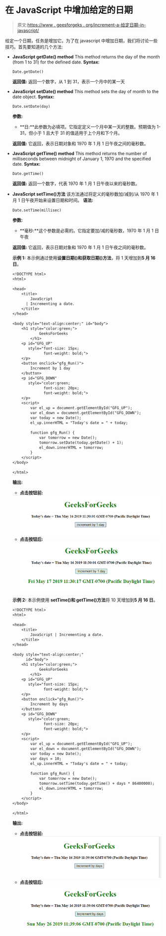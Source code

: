 # 在 JavaScript 中增加给定的日期

> 原文:[https://www . geesforgeks . org/increment-a-给定日期-in-javascript/](https://www.geeksforgeeks.org/increment-a-given-date-in-javascript/)

给定一个日期，任务是增加它。为了在 javascript 中增加日期，我们将讨论一些技巧。首先要知道的几个方法:

*   **JavaScript getDate() method**
    This method returns the day of the month (from 1 to 31) for the defined date.
    **Syntax:**

    ```
    Date.getDate()

    ```

    **返回值:**
    返回一个数字，从 1 到 31，表示一个月中的某一天

*   **JavaScript setDate() method**
    This method sets the day of month to the date object.
    **Syntax:**

    ```
    Date.setDate(day)

    ```

    **参数:**

    *   **日:**此参数为必填项。它指定定义一个月中某一天的整数。预期值为 1-31，但小于 1 且大于 31 的值适用于上个月和下个月。

    **返回值:**
    它返回，表示日期对象和 1970 年 1 月 1 日午夜之间的毫秒数。

*   **JavaScript getTime() method**
    This method returns the number of milliseconds between midnight of January 1, 1970 and the specified date.
    **Syntax:**

    ```
    Date.getTime()

    ```

    **返回值:**
    返回一个数字，代表 1970 年 1 月 1 日午夜以来的毫秒数。

*   **JavaScript setTime()方法**
    该方法通过将定义的毫秒数加/减到/从 1970 年 1 月 1 日午夜开始来设置日期和时间。
    **语法:**

    ```
    Date.setTime(millisec)

    ```

    **参数:**

    *   **毫秒:**这个参数是必需的。它指定要加/减的毫秒数，1970 年 1 月 1 日午夜

    **返回值:**
    它返回，表示日期对象和 1970 年 1 月 1 日午夜之间的毫秒数。

    **示例 1:** 本示例通过使用**设置日期()和获取日期()方法**，将 1 天增加到**5 月 16 日**。

    ```
    <!DOCTYPE html>
    <html>

    <head>
        <title>
            JavaScript 
          | Incrementing a date.
        </title>
    </head>

    <body style="text-align:center;" id="body">
        <h1 style="color:green;">  
                GeeksForGeeks  
            </h1>
        <p id="GFG_UP"
           style="font-size: 15px;
                  font-weight: bold;">
        </p>
        <button onclick="gfg_Run()">
            Increment by 1 day
        </button>
        <p id="GFG_DOWN" 
           style="color:green; 
                  font-size: 20px; 
                  font-weight: bold;">
        </p>
        <script>
            var el_up = document.getElementById("GFG_UP");
            var el_down = document.getElementById("GFG_DOWN");
            var today = new Date();
            el_up.innerHTML = "Today's date = " + today;

            function gfg_Run() {
                var tomorrow = new Date();
                tomorrow.setDate(today.getDate() + 1);
                el_down.innerHTML = tomorrow;
            }
        </script>
    </body>

    </html>
    ```

    **输出:**

    *   **点击按钮前:**
        ![](img/3f450c1a30b511ac82cd672061b0f199.png)
    *   **点击按钮后:**
        ![](img/0dbfb8148d552b4b360bc3f6707af256.png)

    **示例 2:** 本示例使用 **setTime()和 getTime()方法**将 10 天增加到**5 月 16 日**。

    ```
    <!DOCTYPE html>
    <html>

    <head>
        <title>
            JavaScript | Incrementing a date.
        </title>
    </head>

    <body style="text-align:center;"
          id="body">
        <h1 style="color:green;">  
                GeeksForGeeks  
            </h1>
        <p id="GFG_UP" 
           style="font-size: 15px; 
                  font-weight: bold;">
        </p>
        <button onclick="gfg_Run()">
            Increment by days
        </button>
        <p id="GFG_DOWN"
           style="color:green; 
                  font-size: 20px; 
                  font-weight: bold;">
        </p>
        <script>
            var el_up = document.getElementById("GFG_UP");
            var el_down = document.getElementById("GFG_DOWN");
            var today = new Date();
            var days = 10;
            el_up.innerHTML = "Today's date = " + today;

            function gfg_Run() {
                var tomorrow = new Date();
                tomorrow.setTime(today.getTime() + days * 86400000);
                el_down.innerHTML = tomorrow;
            }
        </script>
    </body>

    </html>
    ```

    **输出:**

    *   **点击按钮前:**
        ![](img/6e7abc7993f6e4143c7ce9706c7ac21a.png)
    *   **点击按钮后:**
        ![](img/9ad53a7344cc2eb5cece665be65c8683.png)